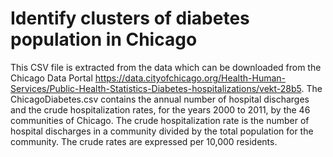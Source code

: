 # Identify clusters of diabetes population in Chicago

This CSV file is extracted from the data which can be downloaded from the Chicago Data Portal https://data.cityofchicago.org/Health-Human-Services/Public-Health-Statistics-Diabetes-hospitalizations/vekt-28b5. The ChicagoDiabetes.csv contains the annual number of hospital discharges and the crude hospitalization rates, for the years 2000 to 2011, by the 46 communities of Chicago.  The crude hospitalization rate is the number of hospital discharges in a community divided by the total population for the community.  The crude rates are expressed per 10,000 residents.